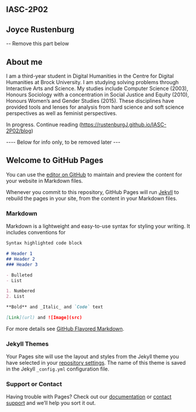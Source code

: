 ## IASC-2P02

## Joyce Rustenburg

-- Remove this part below
##  About me

I am a third-year student in Digital Humanities in the Centre for Digital Humanities at Brock University. 
I am studying solving problems through Interactive Arts and Science.
My studies include Computer Science (2003), Honours Sociology with a concentration in Social Justice and Equity (2010),  Honours Women’s and Gender Studies (2015). These disciplines have provided tools and lenses for analysis from hard science and soft science perspectives as well as feminist perspectives.


In progress. Continue reading (https://rustenburgJ.github.io/IASC-2P02/blog)

---- Below for info only, to be removed later ---

## Welcome to GitHub Pages

You can use the [editor on GitHub](https://github.com/rustenburgJ/IASC-2P02/edit/master/README.md) to maintain and preview the content for your website in Markdown files.

Whenever you commit to this repository, GitHub Pages will run [Jekyll](https://jekyllrb.com/) to rebuild the pages in your site, from the content in your Markdown files.

### Markdown

Markdown is a lightweight and easy-to-use syntax for styling your writing. It includes conventions for

```markdown
Syntax highlighted code block

# Header 1
## Header 2
### Header 3

- Bulleted
- List

1. Numbered
2. List

**Bold** and _Italic_ and `Code` text

[Link](url) and ![Image](src)
```

For more details see [GitHub Flavored Markdown](https://guides.github.com/features/mastering-markdown/).

### Jekyll Themes

Your Pages site will use the layout and styles from the Jekyll theme you have selected in your [repository settings](https://github.com/rustenburgJ/IASC-2P02/settings). The name of this theme is saved in the Jekyll `_config.yml` configuration file.

### Support or Contact

Having trouble with Pages? Check out our [documentation](https://help.github.com/categories/github-pages-basics/) or [contact support](https://github.com/contact) and we’ll help you sort it out.
